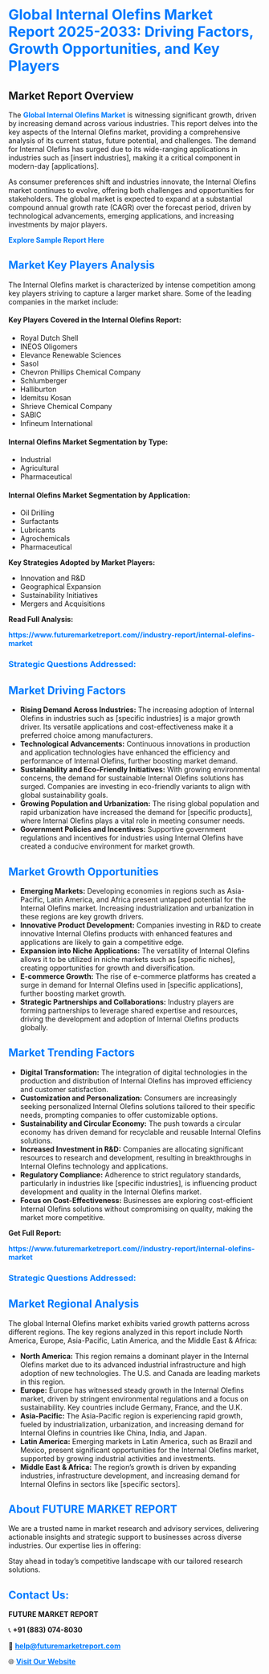 <h1 style="color: #007BFF;">Global Internal Olefins Market Report 2025-2033: Driving Factors, Growth Opportunities, and Key Players</h1>

<section id="overview">
<h2>Market Report Overview</h2>
<p>The <a href="https://www.futuremarketreport.com//industry-report/internal-olefins-market" style="color: #007BFF; text-decoration: none;"><strong>Global Internal Olefins Market</strong></a> is witnessing significant growth, driven by increasing demand across various industries. This report delves into the key aspects of the Internal Olefins market, providing a comprehensive analysis of its current status, future potential, and challenges. The demand for Internal Olefins has surged due to its wide-ranging applications in industries such as [insert industries], making it a critical component in modern-day [applications].</p>
<p>As consumer preferences shift and industries innovate, the Internal Olefins market continues to evolve, offering both challenges and opportunities for stakeholders. The global market is expected to expand at a substantial compound annual growth rate (CAGR) over the forecast period, driven by technological advancements, emerging applications, and increasing investments by major players.</p>
</section>

<section id="overview">
<p><a href="https://www.futuremarketreport.com//request-sample/reportId=61274" style="color: #007BFF; text-decoration: none;"><strong>Explore Sample Report Here</strong></a></p>
</section>

<section id="key-players">
<h2 style="color: #007BFF;">Market Key Players Analysis</h2>
<p>The Internal Olefins market is characterized by intense competition among key players striving to capture a larger market share. Some of the leading companies in the market include:</p>
<h4>Key Players Covered in the Internal Olefins Report:</h4>
<ul><li>Royal Dutch Shell</li><li>INEOS Oligomers</li><li>Elevance Renewable Sciences</li><li>Sasol</li><li>Chevron Phillips Chemical Company</li><li>Schlumberger</li><li>Halliburton</li><li>Idemitsu Kosan</li><li>Shrieve Chemical Company</li><li>SABIC</li><li>Infineum International</li></ul>
<h4>Internal Olefins Market Segmentation by Type:</h4>
<ul><li>Industrial</li><li>Agricultural</li><li>Pharmaceutical</li></ul>

<h4>Internal Olefins Market Segmentation by Application:</h4>
<ul><li>Oil Drilling</li><li>Surfactants</li><li>Lubricants</li><li>Agrochemicals</li><li>Pharmaceutical</li></ul>
<p><strong>Key Strategies Adopted by Market Players:</strong></p>
<ul>
<li>Innovation and R&D</li>
<li>Geographical Expansion</li>
<li>Sustainability Initiatives</li>
<li>Mergers and Acquisitions</li>
</ul>
</section>

<section>
<p><strong>Read Full Analysis: </strong></p><a href="https://www.futuremarketreport.com//industry-report/internal-olefins-market" style="color: #007BFF; text-decoration: none;"><strong>https://www.futuremarketreport.com//industry-report/internal-olefins-market</strong></a>
<h3 style="color: #007BFF;">Strategic Questions Addressed:</h3>
</section>

<section id="driving-factors">
<h2 style="color: #007BFF;">Market Driving Factors</h2>
<ul>
<li><strong>Rising Demand Across Industries:</strong> The increasing adoption of Internal Olefins in industries such as [specific industries] is a major growth driver. Its versatile applications and cost-effectiveness make it a preferred choice among manufacturers.</li>
<li><strong>Technological Advancements:</strong> Continuous innovations in production and application technologies have enhanced the efficiency and performance of Internal Olefins, further boosting market demand.</li>
<li><strong>Sustainability and Eco-Friendly Initiatives:</strong> With growing environmental concerns, the demand for sustainable Internal Olefins solutions has surged. Companies are investing in eco-friendly variants to align with global sustainability goals.</li>
<li><strong>Growing Population and Urbanization:</strong> The rising global population and rapid urbanization have increased the demand for [specific products], where Internal Olefins plays a vital role in meeting consumer needs.</li>
<li><strong>Government Policies and Incentives:</strong> Supportive government regulations and incentives for industries using Internal Olefins have created a conducive environment for market growth.</li>
</ul>
</section>

<section id="growth-opportunities">
<h2 style="color: #007BFF;">Market Growth Opportunities</h2>
<ul>
<li><strong>Emerging Markets:</strong> Developing economies in regions such as Asia-Pacific, Latin America, and Africa present untapped potential for the Internal Olefins market. Increasing industrialization and urbanization in these regions are key growth drivers.</li>
<li><strong>Innovative Product Development:</strong> Companies investing in R&D to create innovative Internal Olefins products with enhanced features and applications are likely to gain a competitive edge.</li>
<li><strong>Expansion into Niche Applications:</strong> The versatility of Internal Olefins allows it to be utilized in niche markets such as [specific niches], creating opportunities for growth and diversification.</li>
<li><strong>E-commerce Growth:</strong> The rise of e-commerce platforms has created a surge in demand for Internal Olefins used in [specific applications], further boosting market growth.</li>
<li><strong>Strategic Partnerships and Collaborations:</strong> Industry players are forming partnerships to leverage shared expertise and resources, driving the development and adoption of Internal Olefins products globally.</li>
</ul>
</section>

<section id="trending-factors">
<h2 style="color: #007BFF;">Market Trending Factors</h2>
<ul>
<li><strong>Digital Transformation:</strong> The integration of digital technologies in the production and distribution of Internal Olefins has improved efficiency and customer satisfaction.</li>
<li><strong>Customization and Personalization:</strong> Consumers are increasingly seeking personalized Internal Olefins solutions tailored to their specific needs, prompting companies to offer customizable options.</li>
<li><strong>Sustainability and Circular Economy:</strong> The push towards a circular economy has driven demand for recyclable and reusable Internal Olefins solutions.</li>
<li><strong>Increased Investment in R&D:</strong> Companies are allocating significant resources to research and development, resulting in breakthroughs in Internal Olefins technology and applications.</li>
<li><strong>Regulatory Compliance:</strong> Adherence to strict regulatory standards, particularly in industries like [specific industries], is influencing product development and quality in the Internal Olefins market.</li>
<li><strong>Focus on Cost-Effectiveness:</strong> Businesses are exploring cost-efficient Internal Olefins solutions without compromising on quality, making the market more competitive.</li>
</ul>
</section>

<section>
<p><strong>Get Full Report: </strong></p><a href="https://www.futuremarketreport.com//industry-report/internal-olefins-market" style="color: #007BFF; text-decoration: none;"><strong>https://www.futuremarketreport.com//industry-report/internal-olefins-market</strong></a>
<h3 style="color: #007BFF;">Strategic Questions Addressed:</h3>
</section>


<section id="regional-analysis">
<h2 style="color: #007BFF;">Market Regional Analysis</h2>
<p>The global Internal Olefins market exhibits varied growth patterns across different regions. The key regions analyzed in this report include North America, Europe, Asia-Pacific, Latin America, and the Middle East & Africa:</p>
<ul>
<li><strong>North America:</strong> This region remains a dominant player in the Internal Olefins market due to its advanced industrial infrastructure and high adoption of new technologies. The U.S. and Canada are leading markets in this region.</li>
<li><strong>Europe:</strong> Europe has witnessed steady growth in the Internal Olefins market, driven by stringent environmental regulations and a focus on sustainability. Key countries include Germany, France, and the U.K.</li>
<li><strong>Asia-Pacific:</strong> The Asia-Pacific region is experiencing rapid growth, fueled by industrialization, urbanization, and increasing demand for Internal Olefins in countries like China, India, and Japan.</li>
<li><strong>Latin America:</strong> Emerging markets in Latin America, such as Brazil and Mexico, present significant opportunities for the Internal Olefins market, supported by growing industrial activities and investments.</li>
<li><strong>Middle East & Africa:</strong> The region’s growth is driven by expanding industries, infrastructure development, and increasing demand for Internal Olefins in sectors like [specific sectors].</li>
</ul>
</section>

<footer>
<h2 style="color: #007BFF;">About FUTURE MARKET REPORT</h2>
<p>We are a trusted name in market research and advisory services, delivering actionable insights and strategic support to businesses across diverse industries. Our expertise lies in offering:</p>

<p>Stay ahead in today’s competitive landscape with our tailored research solutions.</p>

<h2 style="color: #007BFF;">Contact Us:</h2>
<p><strong>FUTURE MARKET REPORT</strong></p>
<p>📞 <strong>+91 (883) 074-8030</strong></p>
<p>📧 <strong><a href="mailto:help@futuremarketreport.com" style="color: #007BFF;">help@futuremarketreport.com</a></strong></p>
<p>🌐 <strong><a href="https://www.futuremarketreport.com/" style="color: #007BFF;">Visit Our Website</a></strong></p>
</footer>